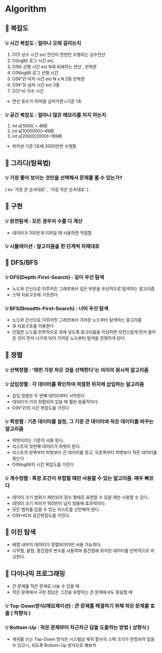 # Algorithm
## :key: 복잡도

### :bulb: 시간 복잡도 : 얼마나 오래 걸리는지
1. O(1) 상수 시간 ex) 연산이 한번만 수행되는 상수연산
2. O(logN) 로그 시간 ex) 
3. O(N) 선형 시간 ex) N에 비례하는 연산 , 반복문
4. O(NlogN) 로그 선형 시간
5. O(N^2) 이차 시간 ex) N x N 2중 반복문
6. O(N^3) 삼차 시간 ex) 3중
7. O(2^n) 지수 시간

- 연산 횟수가 10억을 넘어가면 c기준 1초
### :bulb: 공간 복잡도 : 얼마나 많은 메모리를 차지 하는지
1. int a[1000] = 4KB
2. int a[1000000]=4MB
3. int a[2000][2000]=16MB

- 파이썬 기준 1초에 2000만번 수행함

## :pushpin: 그리디(탐욕법)

### :bulb: 가장 좋아 보이는 것만을 선택해서 문제를 풀 수 있는가?
( ex '가장 큰 순서대로' , '가장 작은 순서대로' )


## :pushpin: 구현

### :bulb: 완전탐색 : 모든 경우의 수를 다 계산
- 데이터가 100만개 이하일 때 사용하면 적절함
### :bulb: 시뮬레이션 : 알고리즘을 한 단계씩 차례대로


## :pushpin: DFS/BFS

### :bulb: DFS(Depth-First-Search) : 깊이 우선 탐색
- 노드와 간선으로 이루어진 그래프에서 깊은 부분을 우선적으로 탐색하는 알고리즘
- 스택 자료구조에 기초한다

### :bulb: BFS(Breadth-First-Search) : 너비 우선 탐색
- 노드와 간선으로 이루어진 그래프에서 가까운 노드부터 탐색하는 알고리즘
- 큐 자료구조를 이용한다
- 인접한 노드를 반복적으로 큐에 넣도록 알고리즘을 작성하면 자연스럽게 먼저 들어온 것이 먼저 나가게 되어 가까운 노드부터 탐색을 진행하게 된다.


## :pushpin: 정렬

### :bulb: 선택정렬 : '매번 가장 작은 것을 선택한다'는 의미의 원시적 알고리즘
### :bulb: 삽입정렬 : 각 데이터를 확인하여 적절한 위치에 삽입하는 알고리즘
- 삽입 정렬은 두 번째 데이터부터 시작한다
- 데이터가 거의 정렬되어 있을 때 훨씬 효율적이다.
- O(N^2)의 시간 복잡도를 가진다

### :bulb: 퀵정렬 : 기준 데이터를 설정, 그 기준 큰 데이터와 작은 데이터를 바꾸는 알고리즘
- 피벗이라는 기준이 사용 된다.
- 리스트의 첫번째 데이터가 피벗이 된다.
- 리스트의 왼쪽부터 피벗보다 큰 데이터를 찾고, 오른쪽부터 피벗보다 작은 데이터를 찾는다
- O(NlogN)의 시간 복잡도를 가진다

### :bulb: 계수정렬 : 특정 조건이 부합할 때만 사용할 수 있는 알고리즘. 매우 빠르다
- 데이터 크기 범위가 제한되어 정수 형태로 표현할 수 있을 때만 사용할 수 있다.
- 데이터 크기 차이가 100만이 넘지 않을때 효과적이다.
- 모든 범위를 담을 수 있는 리스트를 선언해야 한다.
- O(N+K)의 공간복잡도를 가진다.


## :pushpin: 이진 탐색
- 배열 내부의 데이터가 정렬되어야만 사용 가능하다.
- 시작점, 끝점, 중간점의 변수를 사용하여 중간점에 위치한 데이터를 반복적으로 비교한다.

## :pushpin: 다이나믹 프로그래밍
- 큰 문제를 작은 문제로 나눌 수 있을 때
- 작은 문제에서 구한 정답은 그것을 포함하는 큰 문제에서도 동일할 때
### :bulb: Top-Down방식(메모제이션) : 큰 문제를 해결하기 위해 작은 문제를 호출 ( 하향식 )
### :bulb: Bottom-Up : 작은 문제부터 차근차근 답을 도출하는 방법 ( 상향식 )

- 재귀를 쓰는 Top-Down 방식은 시스템상 재귀 함수의 스택 크기가 한정되어 있을 수 있으니, 되도록 Bottom-Up 방식으로 해보자
